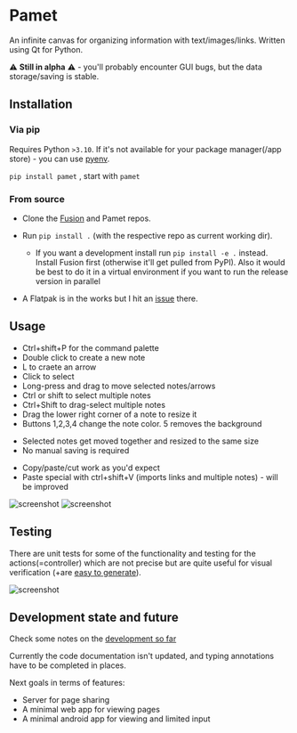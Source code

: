 # Pamet
An infinite canvas for organizing information with text/images/links. Written using Qt for Python.

⚠ **Still in alpha** ⚠ - you'll probably encounter GUI bugs, but the data storage/saving is stable.

## Installation

### Via pip
Requires Python `>3.10`. If it's not available for your package manager(/app store) - you can use [pyenv](https://github.com/pyenv/pyenv).

`pip install pamet` , start with `pamet`

### From source
- Clone the [Fusion](https://github.com/v-ko/fusion) and Pamet repos.
- Run `pip install .` (with the respective repo as current working dir).
    * If you want a development install run `pip install -e .` instead. Install Fusion first (otherwise it'll get pulled from PyPI). Also it would be best to do it in a virtual environment if you want to run the release version in parallel

- A Flatpak is in the works but I hit an [issue](https://github.com/flatpak/flatpak/issues/5103) there.

## Usage
- Ctrl+shift+P for the command palette
- Double click to create a new note
- L to craete an arrow
- Click to select
- Long-press and drag to move selected notes/arrows
- Ctrl or shift to select multiple notes
- Ctrl+Shift to drag-select multiple notes
- Drag the lower right corner of a note to resize it
- Buttons 1,2,3,4 change the note color. 5 removes the background
* Selected notes get moved together and resized to the same size
* No manual saving is required
- Copy/paste/cut work as you'd expect
- Paste special with ctrl+shift+V (imports links and multiple notes) - will be improved

![screenshot](https://misli.org/static/presentation/pamet_demo_page_screenshot.png)
![screenshot](https://misli.org/static/presentation/pamet_demo.gif)

## Testing
There are unit tests for some of the functionality and testing for the actions(=controller) which are not precise but are quite useful for visual verification (+are [easy to generate](tests/actions/new_test_HOW_TO.md)).

![screenshot](http://misli.org/static/presentation/pamet_test_suite_demo.gif)

## Development state and future
Check some notes on the [development so far](development-history.md)

Currently the code documentation isn't updated, and typing annotations have to be completed in places.

Next goals in terms of features:
- Server for page sharing
- A minimal web app for viewing pages
- A minimal android app for viewing and limited input
